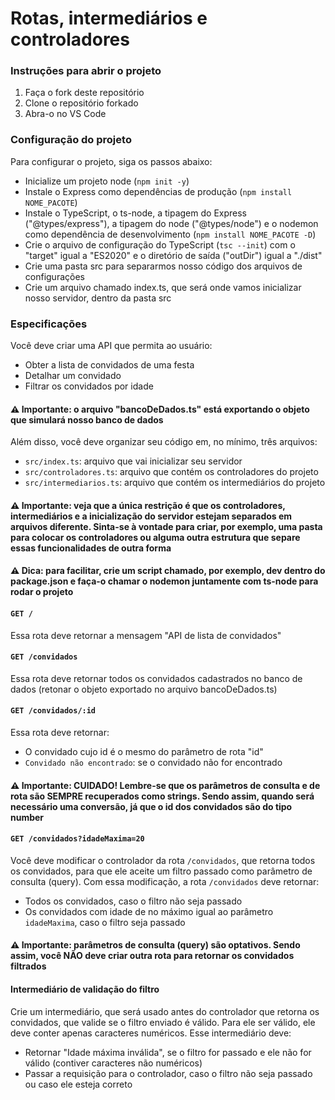 # Rotas, intermediários e controladores

### Instruções para abrir o projeto

1. Faça o fork deste repositório
2. Clone o repositório forkado
3. Abra-o no VS Code

### Configuração do projeto

Para configurar o projeto, siga os passos abaixo:

- Inicialize um projeto node (`npm init -y`)
- Instale o Express como dependências de produção (`npm install NOME_PACOTE`)
- Instale o TypeScript, o ts-node, a tipagem do Express ("@types/express"), a tipagem do node ("@types/node") e o nodemon como dependência de desenvolvimento (`npm install NOME_PACOTE -D`)
- Crie o arquivo de configuração do TypeScript (`tsc --init`) com o "target" igual a "ES2020" e o diretório de saída ("outDir") igual a "./dist"
- Crie uma pasta src para separarmos nosso código dos arquivos de configurações
- Crie um arquivo chamado index.ts, que será onde vamos inicializar nosso servidor, dentro da pasta src

### Especificações

Você deve criar uma API que permita ao usuário:

- Obter a lista de convidados de uma festa
- Detalhar um convidado
- Filtrar os convidados por idade

#### ⚠️ Importante: o arquivo "bancoDeDados.ts" está exportando o objeto que simulará nosso banco de dados

Além disso, você deve organizar seu código em, no mínimo, três arquivos:

- `src/index.ts`: arquivo que vai inicializar seu servidor
- `src/controladores.ts`: arquivo que contém os controladores do projeto
- `src/intermediarios.ts`: arquivo que contém os intermediários do projeto

#### ⚠️ Importante: veja que a única restrição é que os controladores, intermediários e a inicialização do servidor estejam separados em arquivos diferente. Sinta-se à vontade para criar, por exemplo, uma pasta para colocar os controladores ou alguma outra estrutura que separe essas funcionalidades de outra forma

#### ⚠️ Dica: para facilitar, crie um script chamado, por exemplo, dev dentro do package.json e faça-o chamar o nodemon juntamente com ts-node para rodar o projeto

#### `GET /`

Essa rota deve retornar a mensagem "API de lista de convidados"

#### `GET /convidados`

Essa rota deve retornar todos os convidados cadastrados no banco de dados (retonar o objeto exportado no arquivo bancoDeDados.ts)

#### `GET /convidados/:id`

Essa rota deve retornar:

- O convidado cujo id é o mesmo do parâmetro de rota "id"
- `Convidado não encontrado`: se o convidado não for encontrado

#### ⚠️ Importante: CUIDADO! Lembre-se que os parâmetros de consulta e de rota são SEMPRE recuperados como strings. Sendo assim, quando será necessário uma conversão, já que o id dos convidados são do tipo number

#### `GET /convidados?idadeMaxima=20`

Você deve modificar o controlador da rota `/convidados`, que retorna todos os convidados, para que ele aceite um filtro passado como parâmetro de consulta (query). Com essa modificação, a rota `/convidados` deve retornar:

- Todos os convidados, caso o filtro não seja passado
- Os convidados com idade de no máximo igual ao parâmetro `idadeMaxima`, caso o filtro seja passado

#### ⚠️ Importante: parâmetros de consulta (query) são optativos. Sendo assim, você NÃO deve criar outra rota para retornar os convidados filtrados

#### Intermediário de validação do filtro

Crie um intermediário, que será usado antes do controlador que retorna os convidados, que valide se o filtro enviado é válido. Para ele ser válido, ele deve conter apenas caracteres numéricos. Esse intermediário deve:

- Retornar "Idade máxima inválida", se o filtro for passado e ele não for válido (contiver caracteres não numéricos)
- Passar a requisição para o controlador, caso o filtro não seja passado ou caso ele esteja correto
